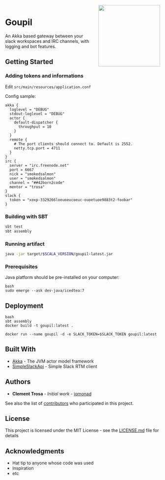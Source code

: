 <img align="right" src="https://sameroom.io/blog/content/images/2015/06/Slack-IRC.png" height="200px" style="padding-left: 20px"/>

# Goupil

An Akka based gateway between your slack workspaces and IRC channels, with logging and bot features. 

## Getting Started

### Adding tokens and informations
Edit  `src/main/resources/application.conf`

Config sample:
```
akka {
  loglevel = "DEBUG"
  stdout-loglevel = "DEBUG"
  actor {
    default-dispatcher {
      throughput = 10
    }
  }
  remote {
    # The port clients should connect to. Default is 2552.
    netty.tcp.port = 4711
  }
}
irc {
  server = "irc.freenode.net"
  port = 6667
  nick = "smokedsalmon"
  user = "smokedsalmon"
  channel = "##42born2code"
  mentor = "trosa"
}
slack {
  token = "xoxp-3329266loeuoeucoeuc-ouoetuoe9883t2-foobar"
}
```

### Building with SBT
```bash
sbt test
sbt assembly
```
### Running artifact
```bash
java -jar target/$SCALA_VERSION/goupil-latest.jar
```

### Prerequisites
Java platform should be pre-installed on your computer:

```
bash
sudo emerge --ask dev-java/icedtea:7
```
## Deployment

```
bash
sbt assembly
docker build -t goupil:latest .

docker run --name goupil -d -e SLACK_TOKEN=$SLACK_TOKEN goupil:latest
```

## Built With

* [Akka](http://akka.io) - The JVM actor model framework
* [SimpleSlackApi](https://github.com/Ullink/simple-slack-api) - Simple Slack RTM client

## Authors

* **Clement Trosa** - *Initial work* - [iomonad](https://github.com/iomonad)

See also the list of [contributors](https://github.com/your/project/contributors) who participated in this project.

## License

This project is licensed under the MIT License - see the [LICENSE.md](LICENSE.md) file for details

## Acknowledgments

* Hat tip to anyone whose code was used
* Inspiration
* etc
